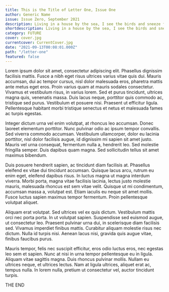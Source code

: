 ```yaml
---
title: This is the Title of Letter One, Issue One
author: Generic Name
issue: Issue Zero, September 2021
description: Living in a house by the sea, I see the birds and sneeze for words, my towels wet, my sand all full of glass and spit, and we kick the crows that caw in rows, the gulls who squeak, who are never meek. <p>Once I sat on a hat and it became quite flat. I wondered what was up with that, and I asked my pet rat, but just said Etiam tempus ornare nisl, vel semper massa accumsan sit amet. Duis feugiat, dolor non aliquam suscipit, elit tellus lobortis magna, et mollis orci diam quis nibh. Praesent commodo molestie augue, nec viverra mauris sodales ut. Curabitur tristique volutpat <a href="https://www.havenquarterly.com/Let's-eat-our-young/">[<i>...</i>]</a></p>
shortdescription: Living in a house by the sea, I see the birds and sneeze for words, my towels wet, my sand all full of glass and spit, and we kick the crows that caw in rows, the gulls who squeak, who are never meek. <p>Once I sat on a hat and <a href="https://www.havenquarterly.com/Let's-eat-our-young/">[<i>...</i>]</a>
category: FUTURE
cover: cover.jpg
currentcover: CurrentCover.jpg
date: "2021-09-13T00:08:01.000Z"
path: "/letter-one"
featured: false
---
```


Lorem ipsum dolor sit amet, consectetur adipiscing elit. Phasellus dignissim facilisis mattis. Fusce a nibh eget risus ultrices varius vitae quis dui. Mauris accumsan, dui ac tempor cursus, nisl dolor malesuada eros, pharetra mattis ante metus eget eros. Proin varius quam at mauris sodales consectetur. Vivamus et vestibulum risus, in varius lorem. Sed et purus tincidunt, ultrices magna quis, venenatis massa. Duis lacus neque, porttitor quis commodo ac, tristique sed purus. Vestibulum et posuere nisi. Praesent ut efficitur ligula. Pellentesque habitant morbi tristique senectus et netus et malesuada fames ac turpis egestas.

Integer dictum urna vel enim volutpat, at rhoncus leo accumsan. Donec laoreet elementum porttitor. Nunc pulvinar odio ac ipsum tempor convallis. Sed viverra commodo accumsan. Vestibulum ullamcorper, dolor eu lacinia porttitor, nisl dolor facilisis augue, id dignissim mi sapien sit amet justo. Mauris vel urna consequat, fermentum nulla a, hendrerit leo. Sed molestie fringilla semper. Duis dapibus quam magna. Sed sollicitudin tellus sit amet maximus bibendum.

Duis posuere hendrerit sapien, ac tincidunt diam facilisis at. Phasellus eleifend ex vitae dui tincidunt accumsan. Quisque lacus arcu, rutrum eu enim eget, eleifend dapibus risus. In luctus magna ut magna interdum viverra. Morbi porta, magna vitae facilisis lacinia, lectus justo molestie mauris, malesuada rhoncus est sem vitae velit. Quisque ut mi condimentum, accumsan massa a, volutpat est. Etiam iaculis eu neque sit amet mollis. Fusce luctus sapien maximus tempor fermentum. Proin pellentesque volutpat aliquet.

Aliquam erat volutpat. Sed ultrices vel ex quis dictum. Vestibulum mattis orci nec porta porta. In ut volutpat sapien. Suspendisse sed euismod augue, ut consectetur leo. Praesent pulvinar urna dui, in scelerisque diam facilisis sed. Vivamus imperdiet finibus mattis. Curabitur aliquam molestie risus nec dictum. Nulla id turpis nisi. Aenean lacus nisi, gravida quis augue vitae, finibus faucibus purus.

Mauris tempor, felis nec suscipit efficitur, eros odio luctus eros, nec egestas leo sem et sapien. Nunc at nisi in urna tempor pellentesque eu in ligula. Aliquam vitae sagittis magna. Duis rhoncus pulvinar mollis. Nullam eu ultrices neque, et ultrices lectus. Nam at ligula ultrices, aliquet erat ac, tempus nulla. In lorem nulla, pretium ut consectetur vel, auctor tincidunt turpis.

THE END